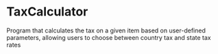 # TaxCalculator
Program that calculates the tax on a given item based on user-defined parameters, allowing users to choose between country tax and state tax rates

